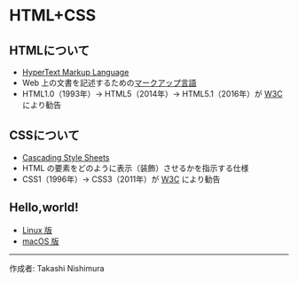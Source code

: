 # HTML+CSS

## HTMLについて

* [HyperText Markup Language](https://ja.wikipedia.org/wiki/HyperText_Markup_Language)
* Web 上の文書を記述するための[マークアップ言語](http://bit.ly/1FmOJMp)
* HTML1.0（1993年）→ HTML5（2014年）→ HTML5.1（2016年）が [W3C](https://www.w3.org/) により勧告

## CSSについて

* [Cascading Style Sheets](https://ja.wikipedia.org/wiki/Cascading_Style_Sheets)
* HTML の要素をどのように表示（装飾）させるかを指示する仕様
* CSS1（1996年）→ CSS3（2011年）が [W3C](https://www.w3.org/) により勧告


## Hello,world!

* [Linux 版](https://github.com/TakashiNishimura/HelloWorld/blob/master/Go/README_linux.md)
* [macOS 版](https://github.com/TakashiNishimura/HelloWorld/blob/master/Go/README_mac.md)

***
作成者: Takashi Nishimura